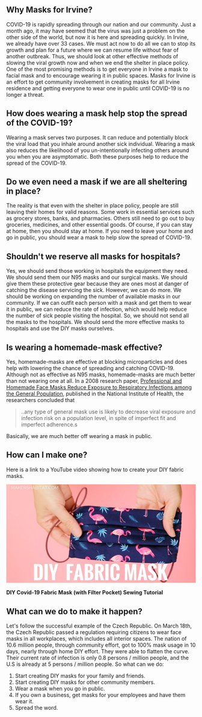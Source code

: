 ## Why Masks for Irvine?

COVID-19 is rapidly spreading through our nation and our community. Just a month ago, it may have seemed that the virus was just a problem on the other side of the world, but now it is here and spreading quickly. In Irvine, we already have over 33 cases. We must act now to do all we can to stop its growth and plan for a future where we can resume life without fear of another outbreak. Thus, we should look at other effective methods of slowing the viral growth now and when we end the shelter in place policy. One of the most promising methods is to get everyone in Irvine a mask to facial mask and to encourage wearing it in public spaces. Masks for Irvine is an effort to get community involvement in creating masks for all Irvine residence and getting everyone to wear one in public until COVID-19 is no longer a threat.

## How does wearing a mask help stop the spread of the COVID-19?

Wearing a mask serves two purposes. It can reduce and potentially block the viral load that you inhale around another sick individual. Wearing a mask also reduces the likelihood of you un-intentionally infecting others around you when you are asymptomatic. Both these purposes help to reduce the spread of the COVID-19. 
## Do we even need a mask if we are all sheltering in place?

The reality is that even with the shelter in place policy, people are still leaving their homes for valid reasons. Some work in essential services such as grocery stores, banks, and pharmacies. Others still need to go out to buy groceries, medicines, and other essential goods. Of course, if you can stay at home, then you should stay at home. If you need to leave your home and go in public, you should wear a mask to help slow the spread of COVID-19. 

## Shouldn't we reserve all masks for hospitals?

Yes, we should send those working in hospitals the equipment they need. We should send them our N95 masks and our surgical masks. We should give them these protective gear because they are ones most at danger of catching the disease servicing the sick. However, we can do more. We should be working on expanding the number of available masks in our community. If we can outfit each person with a mask and get them to wear it in public, we can reduce the rate of infection, which would help reduce the number of sick people visiting the hospital.  So, we should not send all the masks to the hospitals. We should send the more effective masks to hospitals and use the DIY masks ourselves.


## Is wearing a homemade-mask effective?

Yes, homemade-masks are effective at blocking microparticles and does help with lowering the chance of spreading and catching COVID-19. Although not as effective as N95 masks, homemade-masks are much better than not wearing one at all.  In a 2008 research paper, [Professional and Homemade Face Masks Reduce Exposure to Respiratory Infections among the General Population](https://www.ncbi.nlm.nih.gov/pmc/articles/PMC2440799/), published in the National Institute of Health, the researchers concluded that 

> ..any type of general mask use is likely to decrease viral exposure and infection risk on a population level, in spite of imperfect fit and imperfect adherence.s

Basically, we are much better off wearing a mask in public.

## How can I make one?

Here is a link to a YouTube video showing how to create your DIY fabric masks.

[![DIY Covid-19 Fabric Mask (with Filter Pocket) Sewing Tutorial](images/diy_fabric_mask.jpeg)](https://www.youtube.com/watch?v=S9RWII2-5_4)

**DIY Covid-19 Fabric Mask (with Filter Pocket) Sewing Tutorial**

## What can we do to make it happen?

Let's follow the successful example of the Czech Republic. On March 18th, the Czech Republic passed a regulation requiring citizens to wear face masks in all workplaces, which includes all interior spaces. The nation of 10.6 million people, through community effort, got to 100% mask usage in 10 days, nearly through home DIY effort.  They were able to flatten the curve. Their current rate of infection is only 0.8 persons / million people, and the U.S is already at 5 persons / million people. So what can we do:

1. Start creating DIY masks for your family and friends.
2. Start creating DIY masks for other community members.
3. Wear a mask when you go in public. 
4. If you own a business, get masks for your employees and have them wear it.
5. Spread the word. 
